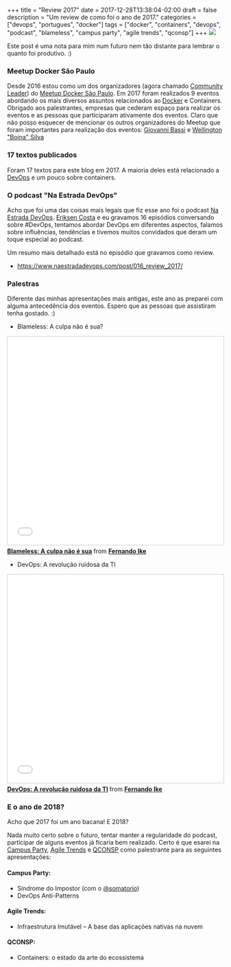 +++
title = "Review 2017"
date = 2017-12-28T13:38:04-02:00
draft = false
description = "Um review de como foi o ano de 2017."
categories = ["devops", "portugues", "docker"]
tags = ["docker", "containers", "devops", "podcast", "blameless", "campus party", "agile trends", "qconsp"]
+++
![](/images/aaron-burden-211846.jpg)

Este post é uma nota para mim num futuro nem tão distante para lembrar o quanto foi produtivo. :)

### Meetup Docker São Paulo 

Desde 2016 estou como um dos organizadores (agora chamado [Community Leader](https://blog.docker.com/2017/11/community-leaders/)) do [Meetup Docker São Paulo](https://www.meetup.com/Docker-Sao-Paulo/). Em 2017 foram realizados 9 eventos abordando os mais diversos assuntos relacionados ao [Docker](https://www.docker.com/) e Containers. Obrigado aos palestrantes, empresas que cederam espaço para realizar os eventos e as pessoas que participaram ativamente dos eventos. Claro que não posso esquecer de mencionar os outros organizadores do Meetup que foram importantes para realização dos eventos: [Giovanni Bassi](https://twitter.com/giovannibassi) e [Wellington "Boina" Silva](https://twitter.com/_wsilva)

### 17 textos publicados

Foram 17 textos para este blog em 2017. A maioria deles está relacionado a [DevOps](https://www.fernandoike.com/categories/devops/) e um pouco sobre containers. 

### O podcast "Na Estrada DevOps"

Acho que foi uma das coisas mais legais que fiz esse ano foi o podcast [Na Estrada DevOps](https://www.naestradadevops.com/). [Eriksen Costa](@eriksencosta) e eu gravamos 16 episódios conversando sobre #DevOps, tentamos abordar DevOps em diferentes aspectos, falamos sobre influências, tendências e tivemos muitos convidados que deram um toque especial ao podcast.

Um resumo mais detalhado está no episódio que gravamos como review.

- https://www.naestradadevops.com/post/016_review_2017/

### Palestras

Diferente das minhas apresentações mais antigas, este ano as preparei com alguma antecedência dos eventos. Espero que as pessoas que assistiram tenha gostado. :)

- Blameless: A culpa não é sua?

<iframe src="//www.slideshare.net/slideshow/embed_code/key/4YtfFPiWV9Ggvy" width="595" height="485" frameborder="0" marginwidth="0" marginheight="0" scrolling="no" style="border:1px solid #CCC; border-width:1px; margin-bottom:5px; max-width: 100%;" allowfullscreen> </iframe> <div style="margin-bottom:5px"> <strong> <a href="//www.slideshare.net/fernandoike/blameless-a-culpa-nao-e-sua" title="Blameless: A culpa não é sua" target="_blank">Blameless: A culpa não é sua</a> </strong> from <strong><a href="//www.slideshare.net/fernandoike" target="_blank">Fernando Ike</a></strong> </div>

- DevOps: A revolução ruidosa da TI

<iframe src="//www.slideshare.net/slideshow/embed_code/key/sLyRn8LkI3bSXk" width="595" height="485" frameborder="0" marginwidth="0" marginheight="0" scrolling="no" style="border:1px solid #CCC; border-width:1px; margin-bottom:5px; max-width: 100%;" allowfullscreen> </iframe> <div style="margin-bottom:5px"> <strong> <a href="//www.slideshare.net/fernandoike/devops-a-revolucao-ruidosa-da-ti" title="DevOps: A revolução ruidosa da TI" target="_blank">DevOps: A revolução ruidosa da TI</a> </strong> from <strong><a href="https://www.slideshare.net/fernandoike" target="_blank">Fernando Ike</a></strong> </div>

### E o ano de 2018?

Acho que 2017 foi um ano bacana! E 2018?

Nada muito certo sobre o futuro, tentar manter a regularidade do podcast, participar de alguns eventos já ficaria bem realizado. Certo é que esarei na [Campus Party](http://brasil.campus-party.org/), [Agile Trends](http://agiletrendsbr.com/) e [QCONSP](https://qconsp.com) como palestrante para as seguintes apresentações:

#### Campus Party: 
- Síndrome do Impostor (com o [@somatorio](https://twitter.com/somatorio))
-  DevOps Anti-Patterns

#### Agile Trends:
- Infraestrutura Imutável – A base das aplicações nativas na nuvem

#### QCONSP:
- Containers: o estado da arte do ecossistema
